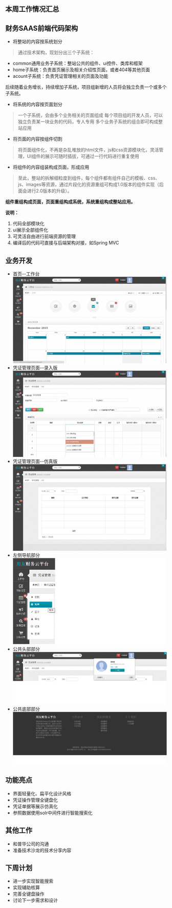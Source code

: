 ## 本周工作情况汇总

## 财务SAAS前端代码架构
- 将整站的内容按系统划分

> 通过技术架构，现划分出三个子系统：
 - common通用业务子系统：整站公共的组件、ui控件、类库和框架
 - home子系统：负责首页展示及相关介绍性页面，或者404等其他页面
 - acount子系统：负责凭证管理相关的页面及功能

后续随着业务增长，持续增加子系统，项目组新增的人员将会独立负责一个或多个子系统。

- 将系统的内容按页面划分
> 一个子系统，会由多个业务相关的页面组成
每个项目组的开发人员，可以独立负责某一块业务的代码，专人专用
多个业务子系统的组合即可构成整站应用

- 将页面的内容按组件切割
> 将页面组件化，不再是杂乱堆放的html文件，js和css资源模块化，灵活管理，UI组件的展示可随时插拔，可通过一行代码进行重复使用
- 将组件的内容组装构成页面，形成应用
> 至此，整站的拆解细粒度到组件，每个组件都有组件自己的模板、css、js、images等资源，通过片段化的资源重组可构成1.0版本的组件实现（后面会进行2.0版本的升级）。

**组件重组构成页面，页面重组构成系统，系统重组构成整站应用。**

**说明：**
1. 代码全部模块化
2. ui展示全部组件化
3. 可灵活自由进行前端资源的管理
4. 编译后的代码可直接与后端架构对接，如Spring MVC

## 业务开发

- 首页--工作台
![](/img/index.png)
- 凭证管理页面--录入版
![](/img/edit.png)
- 凭证管理页面--仿真版
![](/img/create.png)
- 左侧导航部分
![](/img/side.png)
- 公共头部部分
![](/img/header.png)
- 公共底部部分
![](/img/footer.png)

## 功能亮点
- 界面轻量化、扁平化设计风格
- 凭证操作管理全键盘化
- 凭证单据等展示仿真化
- 参照数据使用solr中间件进行智能搜索化

## 其他工作
- 和普华公司的沟通
- 准备技术沙龙的技术分享内容

## 下周计划
- 进一步实现智能搜索
- 实现辅助核算
- 完善全键盘操作
- 讨论下一步需求和设计
